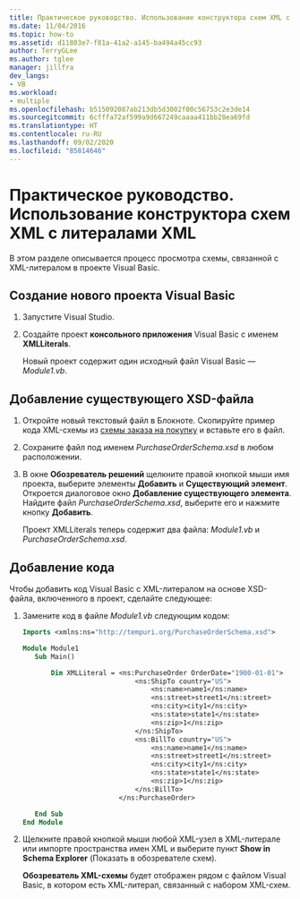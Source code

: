 ```yaml
---
title: Практическое руководство. Использование конструктора схем XML с XML-литералами
ms.date: 11/04/2016
ms.topic: how-to
ms.assetid: d11803e7-f81a-41a2-a145-ba494a45cc93
author: TerryGLee
ms.author: tglee
manager: jillfra
dev_langs:
- VB
ms.workload:
- multiple
ms.openlocfilehash: b515092087ab213db5d3002f00c56753c2e3de14
ms.sourcegitcommit: 6cfffa72af599a9d667249caaaa411bb28ea69fd
ms.translationtype: HT
ms.contentlocale: ru-RU
ms.lasthandoff: 09/02/2020
ms.locfileid: "85814646"
---
```

# <a name="how-to-use-the-xml-schema-designer-with-xml-literals"></a>Практическое руководство. Использование конструктора схем XML с литералами XML

В этом разделе описывается процесс просмотра схемы, связанной с XML-литералом в проекте Visual Basic.

## <a name="create-a-new-visual-basic-project"></a>Создание нового проекта Visual Basic

1. Запустите Visual Studio.

2. Создайте проект **консольного приложения** Visual Basic с именем **XMLLiterals**.

     Новый проект содержит один исходный файл Visual Basic — *Module1.vb*.

## <a name="add-an-existing-xsd-file"></a>Добавление существующего XSD-файла

1. Откройте новый текстовый файл в Блокноте. Скопируйте пример кода XML-схемы из [схемы заказа на покупку](../xml-tools/sample-xsd-file-simple-schema.md) и вставьте его в файл.

2. Сохраните файл под именем *PurchaseOrderSchema.xsd* в любом расположении.

3. В окне **Обозреватель решений** щелкните правой кнопкой мыши имя проекта, выберите элементы **Добавить** и **Существующий элемент**. Откроется диалоговое окно **Добавление существующего элемента**. Найдите файл *PurchaseOrderSchema.xsd*, выберите его и нажмите кнопку **Добавить**.

     Проект XMLLiterals теперь содержит два файла: *Module1.vb* и *PurchaseOrderSchema.xsd*.

## <a name="add-code"></a>Добавление кода

Чтобы добавить код Visual Basic с XML-литералом на основе XSD-файла, включенного в проект, сделайте следующее:

1. Замените код в файле *Module1.vb* следующим кодом:

   ```vb
   Imports <xmlns:ns="http://tempuri.org/PurchaseOrderSchema.xsd">

   Module Module1
      Sub Main()

          Dim XMLLiteral = <ns:PurchaseOrder OrderDate="1900-01-01">
                               <ns:ShipTo country="US">
                                   <ns:name>name1</ns:name>
                                   <ns:street>street1</ns:street>
                                   <ns:city>city1</ns:city>
                                   <ns:state>state1</ns:state>
                                   <ns:zip>1</ns:zip>
                               </ns:ShipTo>
                               <ns:BillTo country="US">
                                   <ns:name>name1</ns:name>
                                   <ns:street>street1</ns:street>
                                   <ns:city>city1</ns:city>
                                   <ns:state>state1</ns:state>
                                   <ns:zip>1</ns:zip>
                               </ns:BillTo>
                           </ns:PurchaseOrder>

      End Sub
   End Module
   ```

2. Щелкните правой кнопкой мыши любой XML-узел в XML-литерале или импорте пространства имен XML и выберите пункт **Show in Schema Explorer** (Показать в обозревателе схем).

   **Обозреватель XML-схемы** будет отображен рядом с файлом Visual Basic, в котором есть XML-литерал, связанный с набором XML-схем.
